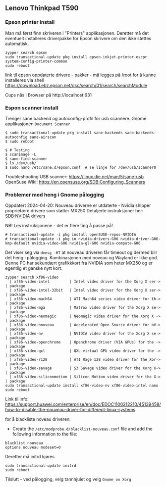 ## Lenovo Thinkpad T590

### Epson printer install

Man må først finn skriveren i "Printers" applikasjonen. Deretter må det eventuelt installeres driverpakke for Epson skrivere om den ikke støttes automatisk.

```console
zypper search epson
sudo transactional-update pkg install epson-inkjet-printer-escpr system-config-printer-common
sudo reboot
```

link til epson oppdaterte drivere  - pakker - må legges på /root for å kunne installeres via shell
https://download.ebz.epson.net/dsc/search/01/search/searchModule

Cups nås i Browser på http://localhost:631

### Espon scanner install

Trenger sane backend og autoconfig-profil for usb scannere. Gnome applikasjonen `Document Scanner`

```console
$ sudo transactional-update pkg install sane-backends sane-backends-autoconfig sane-airscan
$ sudo reboot

$ # Testing
$ scanimage -L
$ sane-find-scanner
$ ls /dev/usb/
$ sudo nano /etc/sane.d/epson.conf  # se linje for /dev/usb/scanner0
```
Troubleshooting USB scanner: https://linux.die.net/man/5/sane-usb
OpenSuse Wiki: https://en.opensuse.org/SDB:Configuring_Scanners


### Problemer med heng i Gnome pålogging

Oppdatert 2024-04-20: Nouveau driverne er utdaterte - Nvidia shipper proprietære drivere som støtter MX250
Detaljerte instruksjoner her: [SDB:NVIDIA drivers](https://en.opensuse.org/SDB:NVIDIA_drivers)

NB! Les instruksjonene - det er flere ting å passe på!

```console
# transactional-update -i pkg install openSUSE-repos-NVIDIA
# transactional-update -i pkg in nvidia-drivers-G06 nvidia-driver-G06-kmp-default nvidia-video-G06 nvidia-gl-G06 nvidia-compute-G06
```

Det viser seg via `dmesg -HT` at nouveau driveren får timeout og dermed blir det heng i pålogging.  Kombinasjonen med noveau og Wayland er ikke god.
Denne PC har sekundært grafikkkort fra NVIDIA som heter MX250 og er egentlig et ganske nytt kort.

```console
zypper search xf86-video 
  | xf86-video-intel         | Intel video driver for the Xorg X ser-> | package
  | xf86-video-intel-32bit   | Intel video driver for the Xorg X ser-> | package
  | xf86-video-mach64        | ATI Mach64 series video driver for th-> | package
  | xf86-video-mga           | Matrox video driver for the Xorg X se-> | package
  | xf86-video-neomagic      | Neomagic video driver for the Xorg X -> | package
  | xf86-video-nouveau       | Accelerated Open Source driver for nV-> | package
  | xf86-video-nv            | NVIDIA video driver for the Xorg X se-> | package
  | xf86-video-openchrome    | Openchrome driver (VIA GPUs) for the -> | package
  | xf86-video-qxl           | QXL virtual GPU video driver for the -> | package
  | xf86-video-r128          | ATI Rage 128 video driver for the Xor-> | package
  | xf86-video-savage        | S3 Savage video driver for the Xorg X-> | package
  | xf86-video-siliconmotion | Silicon Motion video driver for the X-> | package
sudo transactional-update install xf86-video-nv xf86-video-intel nano
sudo reboot
```

Link til info:
https://support.huawei.com/enterprise/en/doc/EDOC1100212210/45139458/how-to-disable-the-nouveau-driver-for-different-linux-systems

for å blackliste noveau driveren:
* Create the `/etc/modprobe.d/blacklist-nouveau.conf` file and add the following information to the file:
```
blacklist nouveau
options nouveau modeset=0
```
Deretter må initrd kjøres

```console
sudo transactional-update initrd
sudo reboot
```

Tilslutt - ved pålogging, velg tannhjulet og velg `Gnome on Xorg`



